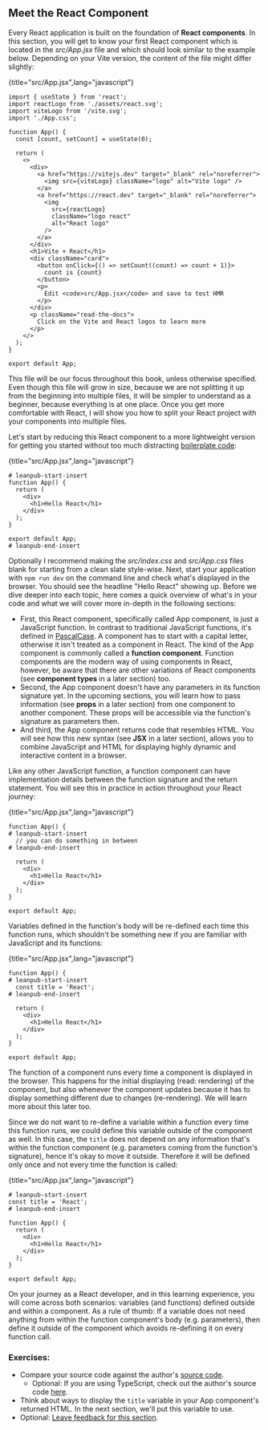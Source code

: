 ## Meet the React Component

Every React application is built on the foundation of **React components**. In this section, you will get to know your first React component which is located in the *src/App.jsx* file and which should look similar to the example below. Depending on your Vite version, the content of the file might differ slightly:

{title="src/App.jsx",lang="javascript"}
~~~~~~~
import { useState } from 'react';
import reactLogo from './assets/react.svg';
import viteLogo from '/vite.svg';
import './App.css';

function App() {
  const [count, setCount] = useState(0);

  return (
    <>
      <div>
        <a href="https://vitejs.dev" target="_blank" rel="noreferrer">
          <img src={viteLogo} className="logo" alt="Vite logo" />
        </a>
        <a href="https://react.dev" target="_blank" rel="noreferrer">
          <img
            src={reactLogo}
            className="logo react"
            alt="React logo"
          />
        </a>
      </div>
      <h1>Vite + React</h1>
      <div className="card">
        <button onClick={() => setCount((count) => count + 1)}>
          count is {count}
        </button>
        <p>
          Edit <code>src/App.jsx</code> and save to test HMR
        </p>
      </div>
      <p className="read-the-docs">
        Click on the Vite and React logos to learn more
      </p>
    </>
  );
}

export default App;
~~~~~~~

This file will be our focus throughout this book, unless otherwise specified. Even though this file will grow in size, because we are not splitting it up from the beginning into multiple files, it will be simpler to understand as a beginner, because everything is at one place. Once you get more comfortable with React, I will show you how to split your React project with your components into multiple files.

Let's start by reducing this React component to a more lightweight version for getting you started without too much distracting [boilerplate code](https://bit.ly/3lZzckS):

{title="src/App.jsx",lang="javascript"}
~~~~~~~
# leanpub-start-insert
function App() {
  return (
    <div>
      <h1>Hello React</h1>
    </div>
  );
}

export default App;
# leanpub-end-insert
~~~~~~~

Optionally I recommend making the *src/index.css* and *src/App.css* files blank for starting from a clean slate style-wise. Next, start your application with `npm run dev` on the command line and check what's displayed in the browser. You should see the headline "Hello React" showing up. Before we dive deeper into each topic, here comes a quick overview of what's in your code and what we will cover more in-depth in the following sections:

* First, this React component, specifically called App component, is just a JavaScript function. In contrast to traditional JavaScript functions, it's defined in [PascalCase](https://www.robinwieruch.de/javascript-naming-conventions/). A component has to start with a capital letter, otherwise it isn't treated as a component in React. The kind of the App component is commonly called a **function component**. Function components are the modern way of using components in React, however, be aware that there are other variations of React components (see **component types** in a later section) too.
* Second, the App component doesn't have any parameters in its function signature yet. In the upcoming sections, you will learn how to pass information (see **props** in a later section) from one component to another component. These props will be accessible via the function's signature as parameters then.
* And third, the App component returns code that resembles HTML. You will see how this new syntax (see **JSX** in a later section), allows you to combine JavaScript and HTML for displaying highly dynamic and interactive content in a browser.

Like any other JavaScript function, a function component can have implementation details between the function signature and the return statement. You will see this in practice in action throughout your React journey:

{title="src/App.jsx",lang="javascript"}
~~~~~~~
function App() {
# leanpub-start-insert
  // you can do something in between
# leanpub-end-insert

  return (
    <div>
      <h1>Hello React</h1>
    </div>
  );
}

export default App;
~~~~~~~

Variables defined in the function's body will be re-defined each time this function runs, which shouldn't be something new if you are familiar with JavaScript and its functions:

{title="src/App.jsx",lang="javascript"}
~~~~~~~
function App() {
# leanpub-start-insert
  const title = 'React';
# leanpub-end-insert

  return (
    <div>
      <h1>Hello React</h1>
    </div>
  );
}

export default App;
~~~~~~~

The function of a component runs every time a component is displayed in the browser. This happens for the initial displaying (read: rendering) of the component, but also whenever the component updates because it has to display something different due to changes (re-rendering). We will learn more about this later too.

Since we do not want to re-define a variable within a function every time this function runs, we could define this variable outside of the component as well. In this case, the `title` does not depend on any information that's within the function component (e.g. parameters coming from the function's signature), hence it's okay to move it outside. Therefore it will be defined only once and not every time the function is called:

{title="src/App.jsx",lang="javascript"}
~~~~~~~
# leanpub-start-insert
const title = 'React';
# leanpub-end-insert

function App() {
  return (
    <div>
      <h1>Hello React</h1>
    </div>
  );
}

export default App;
~~~~~~~

On your journey as a React developer, and in this learning experience, you will come across both scenarios: variables (and functions) defined outside and within a component. As a rule of thumb: If a variable does not need anything from within the function component's body (e.g. parameters), then define it outside of the component which avoids re-defining it on every function call.

### Exercises:

* Compare your source code against the author's [source code](https://bit.ly/490FAxX).
  * Optional: If you are using TypeScript, check out the author's source code [here](https://bit.ly/3RhDTm8).
* Think about ways to display the `title` variable in your App component's returned HTML. In the next section, we'll put this variable to use.
* Optional: [Leave feedback for this section](https://forms.gle/VYiZqqjzXGE11wCv6).
